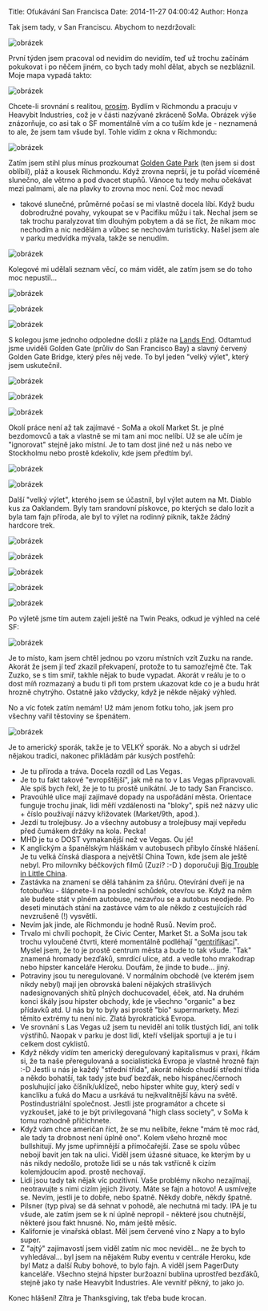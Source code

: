 Title: Oťukávání San Francisca
Date: 2014-11-27 04:00:42
Author: Honza


Tak jsem tady, v San Franciscu. Abychom to nezdržovali:

![obrázek]({filename}/images/tumblr_inline_nfodt8jfYS1t36z1g.jpg)

První týden jsem pracoval od nevidím do nevidím, teď už trochu začínám
pokukovat i po něčem jiném, co bych tady mohl dělat, abych se
nezbláznil. Moje mapa vypadá takto:

![obrázek]({filename}/images/tumblr_inline_nfocxlsAYp1t36z1g.jpg)

Chcete-li srovnání s realitou,
[prosím](http://wikitravel.org/en/San_Francisco). Bydlím v Richmondu a
pracuju v Heavybit Industries, což je v části nazývané zkráceně SoMa.
Obrázek výše znázorňuje, co asi tak o SF momentálně vím a co tuším kde
je - neznamená to ale, že jsem tam všude byl. Tohle vidím z okna v
Richmondu:

![obrázek]({filename}/images/tumblr_inline_nfodxzNaj91t36z1g.jpg)

Zatím jsem stihl plus mínus prozkoumat [Golden Gate
Park](https://en.wikipedia.org/wiki/Golden_Gate_Park) (ten jsem si dost
oblíbil), pláž a kousek Richmondu. Když zrovna neprší, je tu pořád
víceméně slunečno, ale větrno a pod dvacet stupňů. Vánoce tu tedy mohu
očekávat mezi palmami, ale na plavky to zrovna moc není. Což moc nevadí
- takové slunečné, průměrné počasí se mi vlastně docela líbí. Když budu
dobrodružné povahy, vykoupat se v Pacifiku můžu i tak. Nechal jsem se
tak trochu paralyzovat tím dlouhým pobytem a dá se říct, že nikam moc
nechodím a nic nedělám a vůbec se nechovám turisticky. Našel jsem ale v
parku medvídka mývala, takže se nenudím.

![obrázek]({filename}/images/tumblr_inline_nfodhrKSl31t36z1g.jpg)

Kolegové mi udělali seznam věcí, co mám vidět, ale zatím jsem se do toho
moc nepustil...

![obrázek]({filename}/images/tumblr_inline_nfog40xrWn1t36z1g.png)

![obrázek]({filename}/images/tumblr_inline_nfodi7wz7y1t36z1g.jpg)

![obrázek]({filename}/images/tumblr_inline_nfodiufU751t36z1g.jpg)

S kolegou jsme jednoho odpoledne došli z pláže na [Lands
End](https://en.wikipedia.org/wiki/Lands_End_%28San_Francisco%29).
Odtamtud jsme uviděli Golden Gate (průliv do San Francisco Bay) a slavný
červený Golden Gate Bridge, který přes něj vede. To byl jeden "velký
výlet", který jsem uskutečnil.

![obrázek]({filename}/images/tumblr_inline_nfodjg2SIf1t36z1g.jpg)

![obrázek]({filename}/images/tumblr_inline_nfodjwKQR11t36z1g.jpg)

![obrázek]({filename}/images/tumblr_inline_nfodkmRPNx1t36z1g.jpg)

Okolí práce není až tak zajímavé - SoMa a okolí Market St. je plné
bezdomovců a tak a vlastně se mi tam ani moc nelíbí. Už se ale učím je
"ignorovat" stejně jako místní. Je to tam dost jiné než u nás nebo ve
Stockholmu nebo prostě kdekoliv, kde jsem předtím byl.

![obrázek]({filename}/images/tumblr_inline_nfodr53mTe1t36z1g.jpg)

![obrázek]({filename}/images/tumblr_inline_nfodw9aBae1t36z1g.jpg)

Další "velký výlet", kterého jsem se účastnil, byl výlet autem na Mt.
Diablo kus za Oaklandem. Byly tam srandovní pískovce, po kterých se dalo
lozit a byla tam fajn příroda, ale byl to výlet na rodinný piknik, takže
žádný hardcore trek.

![obrázek]({filename}/images/tumblr_inline_nfoe7p4uOZ1t36z1g.jpg)

![obrázek]({filename}/images/tumblr_inline_nfoe8nHhwo1t36z1g.jpg)

![obrázek]({filename}/images/tumblr_inline_nfoe94Iedd1t36z1g.jpg)

![obrázek]({filename}/images/tumblr_inline_nfoea1vkxs1t36z1g.jpg)

![obrázek]({filename}/images/tumblr_inline_nfoeafsHhm1t36z1g.jpg)

Po výletě jsme tím autem zajeli ještě na Twin Peaks, odkud je výhled na
celé SF:

![obrázek]({filename}/images/tumblr_inline_nfoec7g4Bp1t36z1g.jpg)

Je to místo, kam jsem chtěl jednou po vzoru místních vzít Zuzku na
rande. Akorát že jsem jí teď zkazil překvapení, protože to tu samozřejmě
čte. Tak Zuzko, se s tim smiř, takhle nějak to bude vypadat. Akorát v
reálu je to o dost míň rozmazaný a budu ti při tom prstem ukazovat kde
co je a budu hrát hrozně chytrýho. Ostatně jako vždycky, když je někde
nějaký výhled.

No a víc fotek zatím nemám! Už mám jenom fotku toho, jak jsem pro
všechny vařil těstoviny se špenátem.

![obrázek]({filename}/images/tumblr_inline_nfoekhslc11t36z1g.jpg)

Je to americký sporák, takže je to VELKÝ sporák. No a abych si udržel
nějakou tradici, nakonec přikládám pár kusých postřehů:

-   Je tu příroda a tráva. Docela rozdíl od Las Vegas.
-   Je to tu fakt takové "evropštější", jak mě na to v Las
    Vegas připravovali. Ale spíš bych řekl, že je to tu prostě unikátní.
    Je to tady San Francisco.
-   Pravoúhlé ulice mají zajímavé dopady na uspořádání města. Orientace
    funguje trochu jinak, lidi měří vzdálenosti na "bloky", spíš než
    názvy ulic + číslo používají názvy křižovatek (Market/9th, apod.).
-   Jezdí tu trolejbusy. Jo a všechny autobusy a trolejbusy mají vepředu
    před čumákem držáky na kola. Pecka!
-   MHD je tu o DOST vymakanější než ve Vegas. Ou jé!
-   K anglickým a španělským hláškám v autobusech přibylo
    čínské hlášení. Je tu velká čínská diaspora a největší China Town,
    kde jsem ale ještě nebyl. Pro milovníky béčkových filmů (Zuzi? :-D )
    doporučuji [Big Trouble in Little
    China](http://www.imdb.com/title/tt0090728/).
-   Zastávka na znamení se dělá taháním za šňůru. Otevírání dveří je na
    fotobuňku - šlápnete-li na poslední schůdek, otevřou se. Když na něm
    ale budete stát v plném autobuse, nezavřou se a autobus neodjede. Po
    deseti minutách stání na zastávce vám to ale někdo z cestujících rád
    nevzrušeně (!) vysvětlí.
-   Nevím jak jinde, ale Richmondu je hodně Rusů. Nevím proč.
-   Trvalo mi chvíli pochopit, že Civic Center, Market St. a SoMa jsou
    tak trochu vyloučené čtvrti, které momentálně podléhají
    "[gentrifikaci](https://cs.wikipedia.org/wiki/Gentrifikace)". Myslel
    jsem, že to je prostě centrum města a bude to tak všude. "Tak"
    znamená hromady bezďáků, smrdící ulice, atd. a vedle toho mrakodrap
    nebo hipster kanceláře Heroku. Doufám, že jinde to bude... jiný.
-   Potraviny jsou tu neregulované. V normálním obchodě (ve kterém jsem
    nikdy nebyl) mají jen obrovská balení nějakých strašlivých
    nadesignovaných shitů plných dochucovadel, éček, atd. Na druhém
    konci škály jsou hipster obchody, kde je všechno "organic" a bez
    přídavků atd. U nás by to byly asi prostě "bio" supermarkety. Mezi
    těmito extrémy tu není nic. Zlatá byrokratická Evropa.
-   Ve srovnání s Las Vegas už jsem tu neviděl ani tolik tlustých lidí,
    ani tolik výstřihů. Naopak v parku je dost lidí, kteří všelijak
    sportují a je tu i celkem dost cyklistů.
-   Když někdy vidím ten americký deregulovaný kapitalismus v praxi,
    říkám si, že ta naše přeregulovaná a socialistická Evropa je vlastně
    hrozně fajn :-D Jestli u nás je každý "střední třída", akorát někdo
    chudší střední třída a někdo bohatší, tak tady jste buď bezďák, nebo
    hispánec/černoch posluhující jako číšník/uklízeč, nebo hipster white
    guy, který sedí v kanclíku a ťuká do Macu a usrkává tu
    nejkvalitnější kávu na světě. Postindustriální společnost. Jestli
    jste programátor a chcete si vyzkoušet, jaké to je být privilegovaná
    "high class society", v SoMa k tomu rozhodně přičichnete.
-   Když vám chce američan říct, že se mu nelíbíte, řekne "mám tě moc
    rád, ale tady ta drobnost není úplně ono". Kolem všeho hrozně
    moc bullshitují. My jsme upřímnější a přímočařejší. Zase se spolu
    vůbec nebojí bavit jen tak na ulici. Viděl jsem úžasné situace, ke
    kterým by u nás nikdy nedošlo, protože lidi se u nás tak vstřícně k
    cizím kolemjdoucím apod. prostě nechovají.
-   Lidi jsou tady tak nějak víc pozitivní. Vaše problémy nikoho
    nezajímají, neotravujte s nimi cizím jejich životy. Máte se fajn a
    hotovo! A usmívejte se. Nevím, jestli je to dobře, nebo špatně.
    Někdy dobře, někdy špatně.
-   Pilsner (typ piva) se dá sehnat v pohodě, ale nechutná mi tady. IPA
    je tu všude, ale zatím jsem se k ní úplně nepropil - některé jsou
    chutnější, některé jsou fakt hnusné. No, mám ještě měsíc.
-   Kalifornie je vinařská oblast. Měl jsem červené víno z Napy a to
    bylo super.
-   Z "ajtý" zajímavostí jsem viděl zatím nic moc neviděl... ne že bych
    to vyhledával... byl jsem na nějakém Ruby eventu v centrále Heroku,
    kde byl Matz a další Ruby bohové, to bylo fajn. A viděl jsem
    PagerDuty kanceláře. Všechno stejná hipster buržoazní bublina
    uprostřed bezďáků, stejně jako ty naše Heavybit Industries. Ale
    vevnitř pěkný, to jako jo.

Konec hlášení! Zítra je Thanksgiving, tak třeba bude krocan.
